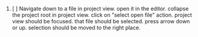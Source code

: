 1. [ ] Navigate down to a file in project view. open it in the editor. collapse the project root in project view.
       click on "select open file" action. project view should be focused. that file should be selected.
       press arrow down or up. selection should be moved to the right place.
